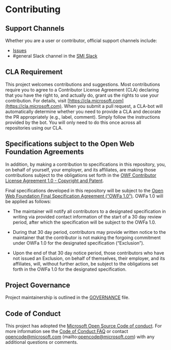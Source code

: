 # Contributing

## Support Channels

Whether you are a user or contributor, official support channels include:

- [Issues](https://github.com/deislabs/smi-spec/issues)
- #general Slack channel in the [SMI Slack](https://smi-spec.slack.com)

## CLA Requirement

This project welcomes contributions and suggestions. Most contributions require
you to agree to a Contributor License Agreement (CLA) declaring that you have
the right to, and actually do, grant us the rights to use your contribution. For
details, visit [https://cla.microsoft.com](https://cla.microsoft.com). When you
submit a pull request, a CLA-bot will automatically determine whether you need
to provide a CLA and decorate the PR appropriately (e.g., label, comment).
Simply follow the instructions provided by the bot. You will only need to do
this once across all repositories using our CLA.

## Specifications subject to the Open Web Foundation Agreements

In addition, by making a contribution to specifications in this repository, you,
on behalf of yourself, your employer, and its affiliates, are making those
contributions subject to the obligations set forth in the [OWF Contributor
License Agreement 1.0 - Copyright and
Patent](http://www.openwebfoundation.org/legal/the-owf-1-0-agreements/owf-contributor-license-agreement-1-0---copyright-and-patent).

Final specifications developed in this repository will be subject to the [Open
Web Foundation Final Specification Agreement (“OWFa
1.0”)](http://www.openwebfoundation.org/legal/the-owf-1-0-agreements/owfa-1-00).
OWFa 1.0 will be applied as follows:

- The maintainer will notify all contributors to a designated specification in
  writing via provided contact information of the start of a 30 day review
  period, after which the specification will be subject to the OWFa 1.0.

- During that 30 day period, contributors may provide written notice to the
  maintainer that the contributor is not making the forgoing commitment under
  OWFa 1.0 for the designated specification (“Exclusion”).

- Upon the end of that 30 day notice period, those contributors who have not
  issued an Exclusion, on behalf of themselves, their employer, and its
  affiliates, will, without further action, be subject to the obligations set
  forth in the OWFa 1.0 for the designated specification.

## Project Governance

Project maintainership is outlined in the [GOVERNANCE](GOVERNANCE.md) file.

## Code of Conduct

This project has adopted the [Microsoft Open Source Code of
conduct](https://opensource.microsoft.com/codeofconduct/). For more information
see the [Code of Conduct
FAQ](https://opensource.microsoft.com/codeofconduct/faq/) or contact
opencode@microsoft.com (mailto:opencode@microsoft.com) with any additional
questions or comments.
